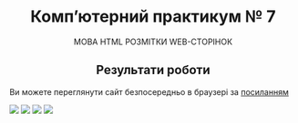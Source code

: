 <h1 align="center">Комп’ютерний практикум № 7</h1>
<p align="center">МОВА HTML РОЗМІТКИ WEB-СТОРІНОК</p>
<h2 align="center">Результати роботи</h2>
<p>Ви можете переглянути сайт безпосередньо в браузері за <a href="https://stalker-fs.github.io/lab_7/">посиланням</a></p>
<img src="/screenshots/lab_7_1.png"/>
<img src="/screenshots/lab_7_2.png"/>
<img src="/screenshots/lab_7_3.png"/>
<img src="/screenshots/lab_7_4.png"/>

